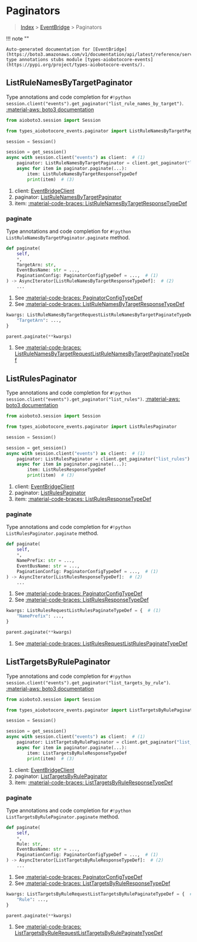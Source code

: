 # Paginators

> [Index](../README.md) > [EventBridge](./README.md) > Paginators

!!! note ""

    Auto-generated documentation for [EventBridge](https://boto3.amazonaws.com/v1/documentation/api/latest/reference/services/events.html#EventBridge)
    type annotations stubs module [types-aiobotocore-events](https://pypi.org/project/types-aiobotocore-events/).

## ListRuleNamesByTargetPaginator

Type annotations and code completion for `#!python session.client("events").get_paginator("list_rule_names_by_target")`.
[:material-aws: boto3 documentation](https://boto3.amazonaws.com/v1/documentation/api/latest/reference/services/events.html#EventBridge.Paginator.ListRuleNamesByTarget)

```python title="Usage example"
from aioboto3.session import Session

from types_aiobotocore_events.paginator import ListRuleNamesByTargetPaginator

session = Session()

session = get_session()
async with session.client("events") as client:  # (1)
    paginator: ListRuleNamesByTargetPaginator = client.get_paginator("list_rule_names_by_target")  # (2)
    async for item in paginator.paginate(...):
        item: ListRuleNamesByTargetResponseTypeDef
        print(item)  # (3)
```

1. client: [EventBridgeClient](./client.md)
2. paginator: [ListRuleNamesByTargetPaginator](./paginators.md#listrulenamesbytargetpaginator)
3. item: [:material-code-braces: ListRuleNamesByTargetResponseTypeDef](./type_defs.md#listrulenamesbytargetresponsetypedef) 


### paginate

Type annotations and code completion for `#!python ListRuleNamesByTargetPaginator.paginate` method.

```python title="Method definition"
def paginate(
    self,
    *,
    TargetArn: str,
    EventBusName: str = ...,
    PaginationConfig: PaginatorConfigTypeDef = ...,  # (1)
) -> AsyncIterator[ListRuleNamesByTargetResponseTypeDef]:  # (2)
    ...
```

1. See [:material-code-braces: PaginatorConfigTypeDef](./type_defs.md#paginatorconfigtypedef) 
2. See [:material-code-braces: ListRuleNamesByTargetResponseTypeDef](./type_defs.md#listrulenamesbytargetresponsetypedef) 


```python title="Usage example with kwargs"
kwargs: ListRuleNamesByTargetRequestListRuleNamesByTargetPaginateTypeDef = {  # (1)
    "TargetArn": ...,
}

parent.paginate(**kwargs)
```

1. See [:material-code-braces: ListRuleNamesByTargetRequestListRuleNamesByTargetPaginateTypeDef](./type_defs.md#listrulenamesbytargetrequestlistrulenamesbytargetpaginatetypedef) 
## ListRulesPaginator

Type annotations and code completion for `#!python session.client("events").get_paginator("list_rules")`.
[:material-aws: boto3 documentation](https://boto3.amazonaws.com/v1/documentation/api/latest/reference/services/events.html#EventBridge.Paginator.ListRules)

```python title="Usage example"
from aioboto3.session import Session

from types_aiobotocore_events.paginator import ListRulesPaginator

session = Session()

session = get_session()
async with session.client("events") as client:  # (1)
    paginator: ListRulesPaginator = client.get_paginator("list_rules")  # (2)
    async for item in paginator.paginate(...):
        item: ListRulesResponseTypeDef
        print(item)  # (3)
```

1. client: [EventBridgeClient](./client.md)
2. paginator: [ListRulesPaginator](./paginators.md#listrulespaginator)
3. item: [:material-code-braces: ListRulesResponseTypeDef](./type_defs.md#listrulesresponsetypedef) 


### paginate

Type annotations and code completion for `#!python ListRulesPaginator.paginate` method.

```python title="Method definition"
def paginate(
    self,
    *,
    NamePrefix: str = ...,
    EventBusName: str = ...,
    PaginationConfig: PaginatorConfigTypeDef = ...,  # (1)
) -> AsyncIterator[ListRulesResponseTypeDef]:  # (2)
    ...
```

1. See [:material-code-braces: PaginatorConfigTypeDef](./type_defs.md#paginatorconfigtypedef) 
2. See [:material-code-braces: ListRulesResponseTypeDef](./type_defs.md#listrulesresponsetypedef) 


```python title="Usage example with kwargs"
kwargs: ListRulesRequestListRulesPaginateTypeDef = {  # (1)
    "NamePrefix": ...,
}

parent.paginate(**kwargs)
```

1. See [:material-code-braces: ListRulesRequestListRulesPaginateTypeDef](./type_defs.md#listrulesrequestlistrulespaginatetypedef) 
## ListTargetsByRulePaginator

Type annotations and code completion for `#!python session.client("events").get_paginator("list_targets_by_rule")`.
[:material-aws: boto3 documentation](https://boto3.amazonaws.com/v1/documentation/api/latest/reference/services/events.html#EventBridge.Paginator.ListTargetsByRule)

```python title="Usage example"
from aioboto3.session import Session

from types_aiobotocore_events.paginator import ListTargetsByRulePaginator

session = Session()

session = get_session()
async with session.client("events") as client:  # (1)
    paginator: ListTargetsByRulePaginator = client.get_paginator("list_targets_by_rule")  # (2)
    async for item in paginator.paginate(...):
        item: ListTargetsByRuleResponseTypeDef
        print(item)  # (3)
```

1. client: [EventBridgeClient](./client.md)
2. paginator: [ListTargetsByRulePaginator](./paginators.md#listtargetsbyrulepaginator)
3. item: [:material-code-braces: ListTargetsByRuleResponseTypeDef](./type_defs.md#listtargetsbyruleresponsetypedef) 


### paginate

Type annotations and code completion for `#!python ListTargetsByRulePaginator.paginate` method.

```python title="Method definition"
def paginate(
    self,
    *,
    Rule: str,
    EventBusName: str = ...,
    PaginationConfig: PaginatorConfigTypeDef = ...,  # (1)
) -> AsyncIterator[ListTargetsByRuleResponseTypeDef]:  # (2)
    ...
```

1. See [:material-code-braces: PaginatorConfigTypeDef](./type_defs.md#paginatorconfigtypedef) 
2. See [:material-code-braces: ListTargetsByRuleResponseTypeDef](./type_defs.md#listtargetsbyruleresponsetypedef) 


```python title="Usage example with kwargs"
kwargs: ListTargetsByRuleRequestListTargetsByRulePaginateTypeDef = {  # (1)
    "Rule": ...,
}

parent.paginate(**kwargs)
```

1. See [:material-code-braces: ListTargetsByRuleRequestListTargetsByRulePaginateTypeDef](./type_defs.md#listtargetsbyrulerequestlisttargetsbyrulepaginatetypedef) 
